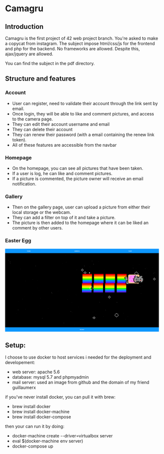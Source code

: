 # Camagru

## Introduction

Camagru is the first project of 42 web project branch. You're asked to make a copycat from instagram.
The subject impose html/css/js for the frontend and php for the backend. No frameworks are allowed.
Despite this, ajax/jquery are allowed.

You can find the subject in the pdf directory.

## Structure and features

### Account
- User can register, need to validate their account through the link sent by email.
- Once login, they will be able to like and comment pictures, and access to the camera page.
- They can edit their account username and email
- They can delete their account
- They can renew their password (with a email containing the renew link token).
- All of these features are accessible from the navbar

### Homepage
- On the homepage, you can see all pictures that have been taken.
- If a user is log, he can like and comment pictures.
- If a picture is commented, the picture owner will receive an email notification.


### Gallery
- Then on the gallery page, user can upload a picture from either their local storage or the webcam.
- They can add a filter on top of it and take a picture.
- The picture is then added to the homepage where it can be liked an comment by other users.

### Easter Egg
![Nyancat](img_readme/nyan.png)


## Setup:

I choose to use docker to host services i needed for the deployment and developement:
- web server: apache 5.6
- database: mysql 5.7 and phpmyadmin
- mail server: used an image from github and the domain of my friend guillaumerx

if you've never install docker, you can pull it with brew:

- brew install docker
- brew install docker-machine
- brew install docker-compose

then your can run it by doing:
- docker-machine create --driver=virtualbox server
- eval $(docker-machine env server)
- docker-compose up
